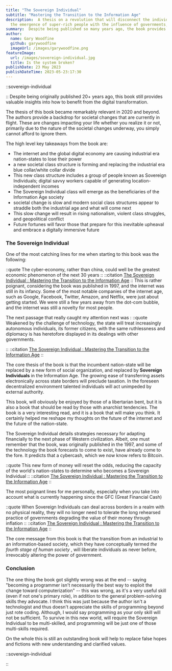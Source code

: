 ```yaml
---
title: "The Sovereign Individual"
subtitle: "Mastering the Transition to the Information Age"
description:  A thesis on a revolution that will disconnect the individual from the nation-state in the 21st century. 
  the emergence of super-rich people with the influence of governments, and the rise of electronic money, among other things.
summary:  Despite being published so many years ago, the book provides valuable insights into how to benefit from the digital transformation.
author:
  name: Gary Woodfine
  github: garywoodfine
  imageUrl: /images/garywoodfine.png
featureImage:
  url: /images/sovereign-individual.jpg
  title: Is the system broken?
publishDate: 23 May 2023
publishDateTime: 2023-05-23:17:30
---
```


::sovereign-individual

::
Despite being originally published 20+ years ago, this book still provides valuable insights into how to benefit 
from the digital transformation.

The thesis of this book became remarkably relevant in 2020 and beyond. The authors provide a backdrop for societal 
changes that are currently in flight. These are changes impacting your life whether you realize it or not, 
primarily due to the nature of the societal changes underway, you simply cannot afford to ignore them.

The high level key takeaways from the book are:

* The internet and the global digital economy are causing industrial era nation-states to lose their power
* a new societal class structure is forming and replacing the industrial era blue collar/white collar divide
* This new class structure includes a group of people known as Sovereign Individuals; digital savvy workers capable of generating location-independent incomes
* The Sovereign Individual class will emerge as the beneficiaries of the Information Age society
* societal change is slow and modern social class structures appear to straddle both the industrial age and what will come next
* This slow change will result in rising nationalism, violent class struggles, and geopolitical conflict
* Future fortunes will favor those that prepare for this inevitable upheaval and embrace a digitally immersive future

### The Sovereign Individual

One of the most catching lines for me when starting to this book was the following:

::quote
 The cyber-economy, rather than china, could well be the greatest economic phenomenon of the next 30 years
::
::citation
[The Sovereign Individual : Mastering the Transition to the Information Age](https://amzn.to/3Wlk1mg)
::
This is rather poignant, considering the book was published in 1997, and the internet was still in its infancy.  Some 
of the most notable companies of the internet age, such as Google, Facebook, Twitter, Amazon, and Netflix, were just
about getting started. We were still a few years away from the dot-com bubble, and the internet was still a novelty
for most people.

The next passage that really caught my attention next was :
::quote
  Weakened by the challenge of technology, the state will treat increasingly autonomous individuals, its former 
citizens, with the same ruthlessness and diplomacy is has heretofore displayed in its dealings with other governments.

::
::citation
[The Sovereign Individual : Mastering the Transition to the Information Age](https://amzn.to/3Wlk1mg)
::

The core thesis of the book is that the incumbent nation-state will be replaced by a new form of social organization, and
replaced by **Sovereign Individuals** in the Information Age. The growing ease of transferring assets electronically 
across state borders will preclude taxation. In the foreseen decentralized environment talented individuals will act 
unimpeded by external authority. 

This book, will obviously be enjoyed by those of a libertarian bent, but it is also a book that should be read by those
with anarchist tendencies. The book is a very interesting read, and it is a book that will make you think. It certainly
helped me reshape my thoughts on the future of the internet and the future of the nation-state.

The Sovereign Individual details strategies necessary for adapting financially to the next phase of Western 
civilization. Albeit, one must remember that the book, was originally published in the 1997, and some of the technology 
the book forecasts to come to exist, have already come to the fore.  It predicts that a cybercash, which we now know refers
to Bitcoin.

::quote
This new form of money will reset the odds, reducing the capacity of the world's nation-states to determine 
who becomes a Sovereign Individual
::
::citation
[The Sovereign Individual : Mastering the Transition to the Information Age](https://amzn.to/3Wlk1mg)
::

The most poignant lines for me personally, especially when you take into account what is currently happening since the
GFC (Great Financial Cash)

::quote
When Sovereign Individuals can deal across borders in a realm with no physical reality, they will no longer need to 
tolerate the long rehearsed practice of governments degrading the value of their money through inflation
::
::citation
[The Sovereign Individual : Mastering the Transition to the Information Age](https://amzn.to/3Wlk1mg)
::

The core message from this book is that the transition from an industrial to an information-based society, which they 
have conceptually termed *the fourth stage of human society* , will liberate individuals as never before, irrevocably
altering the power of government. 


### Conclusion
The one thing the book got slightly wrong was at the end -- saying "becoming a programmer isn't necessarily the best way to 
exploit the change toward computerization" -- this was wrong, as it's a very useful skill (even if not one's primary 
role), in addition to the general problem-solving skills they advocate. I think this was just because the author isn't 
a technologist and thus doesn't appreciate the skills of programming beyond just rote coding.  Although, I would say
programming as your only skill will not be sufficient. To survive in this new world, will require the Sovereign Individual
to be multi-skilled, and programming will be just one of those multi-skills required.

On the whole this is still an outstanding book will help to replace false hopes and fictions with new understanding 
and clarified values.

::sovereign-individual

::